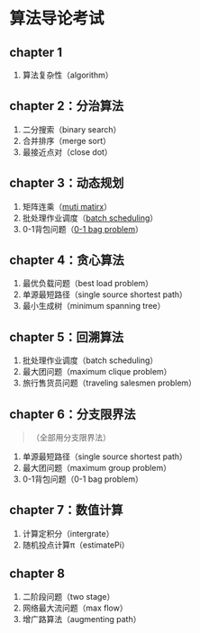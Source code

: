 # 算法导论考试

## chapter 1
1. 算法复杂性（algorithm）

## chapter 2：分治算法
1. 二分搜索（binary search）
2. 合并排序（merge sort）
3. 最接近点对（close dot）

## chapter 3：动态规划
1. 矩阵连乘（[muti matirx](./chapter_3/muti_matirx/muti_matrix.c)）
2. 批处理作业调度（[batch scheduling](./chapter_3/pipline_scheduling/pipline_scheduling.c)）
3. 0-1背包问题（[0-1 bag problem](./chapter_3/bag_problem/bag_problem.c)）

## chapter 4：贪心算法
1. 最优负载问题（best load problem）
2. 单源最短路径（single source shortest path）
3. 最小生成树（minimum spanning tree）

## chapter 5：回溯算法
1. 批处理作业调度（batch scheduling）
2. 最大团问题（maximum clique problem）
3. 旅行售货员问题（traveling salesmen problem）

## chapter 6：分支限界法
> （全部用分支限界法）
1. 单源最短路径（single source shortest path）
2. 最大团问题（maximum group problem）
3. 0-1背包问题（0-1 bag problem）

## chapter 7：数值计算
1. 计算定积分（intergrate）
2. 随机投点计算π（estimatePi）

## chapter 8
1. 二阶段问题（two stage）
2. 网络最大流问题（max flow）
3. 增广路算法（augmenting path）